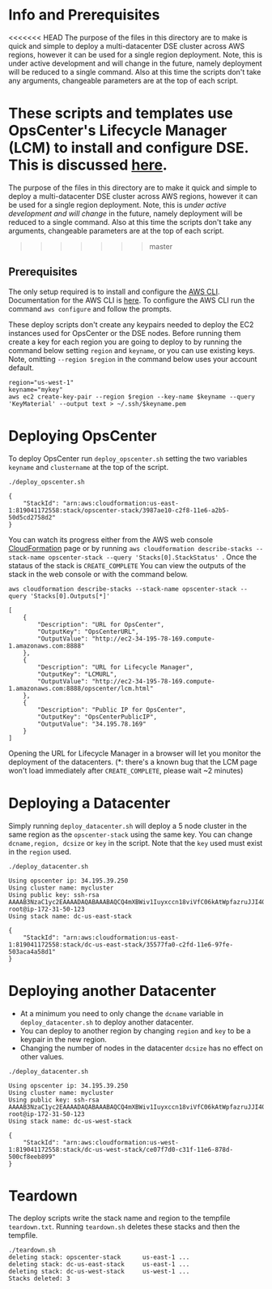 
# Info and Prerequisites

<<<<<<< HEAD
The purpose of the files in this directory are to make is quick and simple to deploy a multi-datacenter DSE cluster across AWS regions, however it can be used for a single region deployment. Note, this is under active development and will change in the future, namely deployment will be reduced to a single command. Also at this time the scripts don't take any arguments, changeable parameters are at the top of each script.

These scripts and templates use OpsCenter's Lifecycle Manager (LCM) to install and configure DSE. This is discussed [here](./LCM.md).
=======
The purpose of the files in this directory are to make it quick and simple to deploy a multi-datacenter DSE cluster across AWS regions, however it can be used for a single region deployment. Note, this is *under active development and will change* in the future, namely deployment will be reduced to a single command. Also at this time the scripts don't take any arguments, changeable parameters are at the top of each script.
>>>>>>> master

## Prerequisites

The only setup required is to install and configure the [AWS CLI](http://docs.aws.amazon.com/cli/latest/userguide/installing.html).  Documentation for the AWS CLI is [here](http://docs.aws.amazon.com/AWSCloudFormation/latest/UserGuide/cfn-using-cli.html).  To configure the AWS CLI run the command `aws configure` and follow the prompts.

These deploy scripts don't create any keypairs needed to deploy the EC2 instances used for OpsCenter or the DSE nodes. Before running them create a key for each region you are going to deploy to by running the command below setting `region` and `keyname`, or you can use existing keys. Note, omitting `--region $region` in the command below uses your account default.

```
region="us-west-1"
keyname="mykey"
aws ec2 create-key-pair --region $region --key-name $keyname --query 'KeyMaterial' --output text > ~/.ssh/$keyname.pem
```

# Deploying OpsCenter

To deploy OpsCenter run `deploy_opscenter.sh` setting the two variables `keyname` and `clustername` at the top of the script.

```
./deploy_opscenter.sh

{
    "StackId": "arn:aws:cloudformation:us-east-1:819041172558:stack/opscenter-stack/3987ae10-c2f8-11e6-a2b5-50d5cd2758d2"
}
```
You can watch its progress either from the AWS web console [CloudFormation](https://console.aws.amazon.com/cloudformation/home) page or by running `aws cloudformation describe-stacks --stack-name opscenter-stack --query 'Stacks[0].StackStatus' `. Once the stataus of the stack is `CREATE_COMPLETE` You can view the outputs of the stack in the web console or with the command below.

```
aws cloudformation describe-stacks --stack-name opscenter-stack --query 'Stacks[0].Outputs[*]'

[
    {
        "Description": "URL for OpsCenter",
        "OutputKey": "OpsCenterURL",
        "OutputValue": "http://ec2-34-195-78-169.compute-1.amazonaws.com:8888"
    },
    {
        "Description": "URL for Lifecycle Manager",
        "OutputKey": "LCMURL",
        "OutputValue": "http://ec2-34-195-78-169.compute-1.amazonaws.com:8888/opscenter/lcm.html"
    },
    {
        "Description": "Public IP for OpsCenter",
        "OutputKey": "OpsCenterPublicIP",
        "OutputValue": "34.195.78.169"
    }
]
```
Opening the URL for Lifecycle Manager in a browser will let you monitor the deployment of the datacenters. (\*: there's a known bug that the LCM page won't load immediately after `CREATE_COMPLETE`, please wait ~2 minutes)

# Deploying a Datacenter

Simply running `deploy_datacenter.sh` will deploy a 5 node cluster in the same region as the `opscenter-stack` using the same key. You can change `dcname,region, dcsize` or `key` in the script. Note that the `key` used must exist in the `region` used.

```
./deploy_datacenter.sh

Using opscenter ip: 34.195.39.250
Using cluster name: mycluster
Using public key: ssh-rsa AAAAB3NzaC1yc2EAAAADAQABAAABAQCQ4mXBWiv1Iuyxccn18viVfC06kAtWpfazruJJI4QVAheHmJvhXnnE9DrURGINP6ZcMd9zXtWTauUs1dpDvXVt+um4e1sdYd71yk6Pw5Mvgjl9AtHUlpbEG1mqvJfcRp4ynrAqDtQPSDShgqYvaG9SNYpbr+FOEQKUHEoRjSLbrd15MAyNJvmsUp3PJ5qP1rvqAydseAkiu9knNVPzWVlLwG0uR8pVA8o7ITOxg4W/pL1Xm/+kSOs4It/D1iV/6dxKY1Bo4/k9A7BVJZqT6dSDxpPVtX1Lt39SNOkV8D8SG9E+zf/fks0PDXnldTNzJLt8TgFabC4QPXgkCXXdI++/ root@ip-172-31-50-123
Using stack name: dc-us-east-stack

{
    "StackId": "arn:aws:cloudformation:us-east-1:819041172558:stack/dc-us-east-stack/35577fa0-c2fd-11e6-97fe-503aca4a58d1"
}

```


# Deploying another Datacenter

- At a minimum you need to only change the `dcname` variable in `deploy_datacenter.sh` to deploy another datacenter.
- You can deploy to another region by changing `region` and `key` to be a keypair in the new region.
- Changing the number of nodes in the datacenter `dcsize` has no effect on other values.


```
./deploy_datacenter.sh

Using opscenter ip: 34.195.39.250
Using cluster name: mycluster
Using public key: ssh-rsa AAAAB3NzaC1yc2EAAAADAQABAAABAQCQ4mXBWiv1Iuyxccn18viVfC06kAtWpfazruJJI4QVAheHmJvhXnnE9DrURGINP6ZcMd9zXtWTauUs1dpDvXVt+um4e1sdYd71yk6Pw5Mvgjl9AtHUlpbEG1mqvJfcRp4ynrAqDtQPSDShgqYvaG9SNYpbr+FOEQKUHEoRjSLbrd15MAyNJvmsUp3PJ5qP1rvqAydseAkiu9knNVPzWVlLwG0uR8pVA8o7ITOxg4W/pL1Xm/+kSOs4It/D1iV/6dxKY1Bo4/k9A7BVJZqT6dSDxpPVtX1Lt39SNOkV8D8SG9E+zf/fks0PDXnldTNzJLt8TgFabC4QPXgkCXXdI++/ root@ip-172-31-50-123
Using stack name: dc-us-west-stack

{
    "StackId": "arn:aws:cloudformation:us-west-1:819041172558:stack/dc-us-west-stack/ce07f7d0-c31f-11e6-878d-500cf8eeb899"
}
```
# Teardown

The deploy scripts write the stack name and region to the tempfile `teardown.txt`. Running `teardown.sh` deletes these stacks and then the tempfile.

```
./teardown.sh
deleting stack: opscenter-stack 	 us-east-1 ...
deleting stack: dc-us-east-stack 	 us-east-1 ...
deleting stack: dc-us-west-stack 	 us-west-1 ...
Stacks deleted: 3
```
